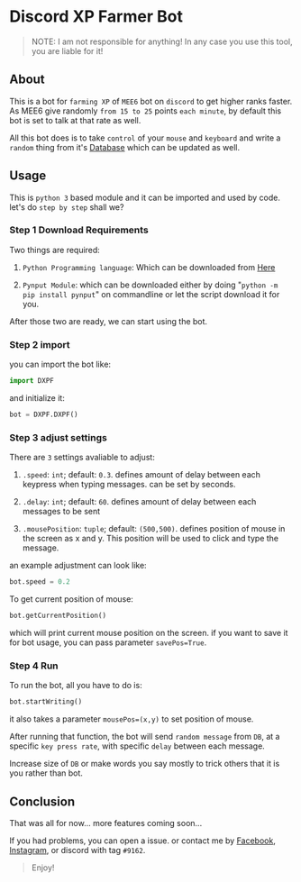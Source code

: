 # Discord XP Farmer Bot

> NOTE: I am not responsible for anything! In any case you use this tool, you
> are liable for it!

## About

This is a bot for `farming XP` of `MEE6` bot on `discord` to get higher ranks faster.
As MEE6 give randomly `from 15 to 25` points `each minute`, by default this bot is
set to talk at that rate as well.

All this bot does is to take `control` of your `mouse` and `keyboard` and write a
`random` thing from it's [Database](misc/db.py) which can be updated as well.

## Usage

This is `python 3` based module and it can be imported and used by code. let's do
`step by step` shall we?

### Step 1 Download Requirements

Two things are required:

1. `Python Programming language`: Which can be downloaded from
   [Here](https://www.python.org)

2. `Pynput Module`: which can be downloaded either by doing "`python -m pip
   install pynput`" on commandline or let the script download it for you.

After those two are ready, we can start using the bot.

### Step 2 import

you can import the bot like:

```python
import DXPF
```

and initialize it:

```python
bot = DXPF.DXPF()
```

### Step 3 adjust settings

There are `3` settings avaliable to adjust:

1. `.speed`: `int`; default: `0.3`. defines amount of delay between each keypress when typing
   messages. can be set by seconds.

2. `.delay`: `int`; default: `60`. defines amount of delay between each messages
   to be sent

3. `.mousePosition`: `tuple`; default: `(500,500)`. defines position of mouse in
   the screen as x and y. This position will be used to click and type the
   message.

an example adjustment can look like:

```python
bot.speed = 0.2
```

To get current position of mouse:

```python
bot.getCurrentPosition()
```

which will print current mouse position on the screen. if you want to save it
for bot usage, you can pass parameter `savePos=True`.

### Step 4 Run

To run the bot, all you have to do is:

```python
bot.startWriting()
```

it also takes a parameter `mousePos=(x,y)` to set position of mouse.

After running that function, the bot will send `random message` from `DB`, at a
specific `key press rate`, with specific `delay` between each message.

Increase size of `DB` or make words you say mostly to trick others that it is
you rather than bot.

## Conclusion

That was all for now... more features coming soon...

If you had problems, you can open a issue. or contact me by
[Facebook](https://www.facebook.com/elham.aryanpur.10),
[Instagram](https://www.instagram.com/elham_aryanpur), or discord with tag
`#9162`.

> Enjoy!